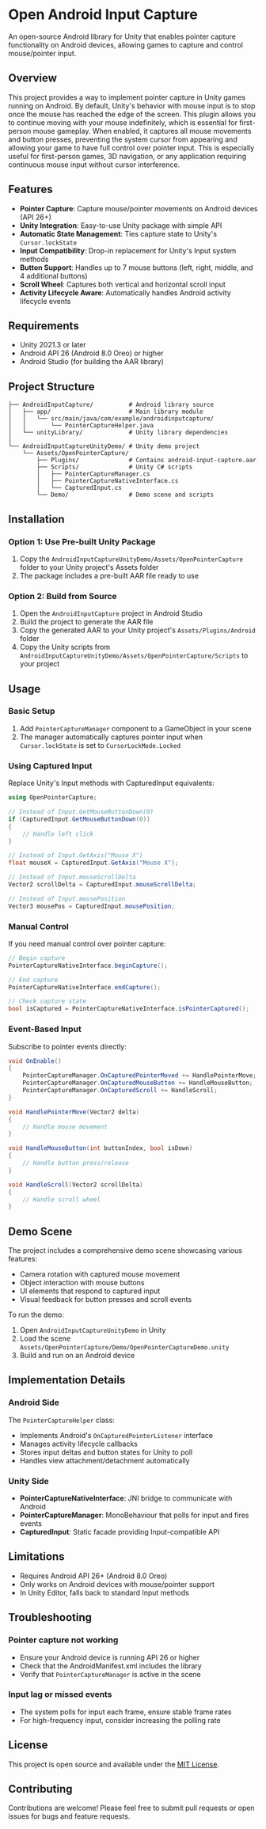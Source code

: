 # Open Android Input Capture

An open-source Android library for Unity that enables pointer capture functionality on Android devices, allowing games to capture and control mouse/pointer input.

## Overview

This project provides a way to implement pointer capture in Unity games running on Android. By default, Unity's behavior with mouse input is to stop once the mouse has reached the edge of the screen. This plugin allows you to continue moving with your mouse indefinitely, which is essential for first-person mouse gameplay. When enabled, it captures all mouse movements and button presses, preventing the system cursor from appearing and allowing your game to have full control over pointer input. This is especially useful for first-person games, 3D navigation, or any application requiring continuous mouse input without cursor interference.

## Features

- **Pointer Capture**: Capture mouse/pointer movements on Android devices (API 26+)
- **Unity Integration**: Easy-to-use Unity package with simple API
- **Automatic State Management**: Ties capture state to Unity's `Cursor.lockState`
- **Input Compatibility**: Drop-in replacement for Unity's Input system methods
- **Button Support**: Handles up to 7 mouse buttons (left, right, middle, and 4 additional buttons)
- **Scroll Wheel**: Captures both vertical and horizontal scroll input
- **Activity Lifecycle Aware**: Automatically handles Android activity lifecycle events

## Requirements

- Unity 2021.3 or later
- Android API 26 (Android 8.0 Oreo) or higher
- Android Studio (for building the AAR library)

## Project Structure

```
├── AndroidInputCapture/          # Android library source
│   ├── app/                      # Main library module
│   │   └── src/main/java/com/example/androidinputcapture/
│   │       └── PointerCaptureHelper.java
│   └── unityLibrary/             # Unity library dependencies
│
└── AndroidInputCaptureUnityDemo/ # Unity demo project
    └── Assets/OpenPointerCapture/
        ├── Plugins/              # Contains android-input-capture.aar
        ├── Scripts/              # Unity C# scripts
        │   ├── PointerCaptureManager.cs
        │   ├── PointerCaptureNativeInterface.cs
        │   └── CapturedInput.cs
        └── Demo/                 # Demo scene and scripts
```

## Installation

### Option 1: Use Pre-built Unity Package

1. Copy the `AndroidInputCaptureUnityDemo/Assets/OpenPointerCapture` folder to your Unity project's Assets folder
2. The package includes a pre-built AAR file ready to use

### Option 2: Build from Source

1. Open the `AndroidInputCapture` project in Android Studio
2. Build the project to generate the AAR file
3. Copy the generated AAR to your Unity project's `Assets/Plugins/Android` folder
4. Copy the Unity scripts from `AndroidInputCaptureUnityDemo/Assets/OpenPointerCapture/Scripts` to your project

## Usage

### Basic Setup

1. Add `PointerCaptureManager` component to a GameObject in your scene
2. The manager automatically captures pointer input when `Cursor.lockState` is set to `CursorLockMode.Locked`

### Using Captured Input

Replace Unity's Input methods with CapturedInput equivalents:

```csharp
using OpenPointerCapture;

// Instead of Input.GetMouseButtonDown(0)
if (CapturedInput.GetMouseButtonDown(0))
{
    // Handle left click
}

// Instead of Input.GetAxis("Mouse X")
float mouseX = CapturedInput.GetAxis("Mouse X");

// Instead of Input.mouseScrollDelta
Vector2 scrollDelta = CapturedInput.mouseScrollDelta;

// Instead of Input.mousePosition
Vector3 mousePos = CapturedInput.mousePosition;
```

### Manual Control

If you need manual control over pointer capture:

```csharp
// Begin capture
PointerCaptureNativeInterface.beginCapture();

// End capture
PointerCaptureNativeInterface.endCapture();

// Check capture state
bool isCaptured = PointerCaptureNativeInterface.isPointerCaptured();
```

### Event-Based Input

Subscribe to pointer events directly:

```csharp
void OnEnable()
{
    PointerCaptureManager.OnCapturedPointerMoved += HandlePointerMove;
    PointerCaptureManager.OnCapturedMouseButton += HandleMouseButton;
    PointerCaptureManager.OnCapturedScroll += HandleScroll;
}

void HandlePointerMove(Vector2 delta)
{
    // Handle mouse movement
}

void HandleMouseButton(int buttonIndex, bool isDown)
{
    // Handle button press/release
}

void HandleScroll(Vector2 scrollDelta)
{
    // Handle scroll wheel
}
```

## Demo Scene

The project includes a comprehensive demo scene showcasing various features:

- Camera rotation with captured mouse movement
- Object interaction with mouse buttons
- UI elements that respond to captured input
- Visual feedback for button presses and scroll events

To run the demo:
1. Open `AndroidInputCaptureUnityDemo` in Unity
2. Load the scene `Assets/OpenPointerCapture/Demo/OpenPointerCaptureDemo.unity`
3. Build and run on an Android device

## Implementation Details

### Android Side

The `PointerCaptureHelper` class:
- Implements Android's `OnCapturedPointerListener` interface
- Manages activity lifecycle callbacks
- Stores input deltas and button states for Unity to poll
- Handles view attachment/detachment automatically

### Unity Side

- **PointerCaptureNativeInterface**: JNI bridge to communicate with Android
- **PointerCaptureManager**: MonoBehaviour that polls for input and fires events
- **CapturedInput**: Static facade providing Input-compatible API

## Limitations

- Requires Android API 26+ (Android 8.0 Oreo)
- Only works on Android devices with mouse/pointer support
- In Unity Editor, falls back to standard Input methods

## Troubleshooting

### Pointer capture not working
- Ensure your Android device is running API 26 or higher
- Check that the AndroidManifest.xml includes the library
- Verify that `PointerCaptureManager` is active in the scene

### Input lag or missed events
- The system polls for input each frame, ensure stable frame rates
- For high-frequency input, consider increasing the polling rate

## License

This project is open source and available under the [MIT License](LICENSE).

## Contributing

Contributions are welcome! Please feel free to submit pull requests or open issues for bugs and feature requests.
